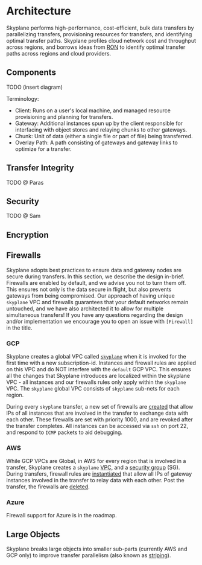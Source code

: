 # Architecture
Skyplane performs high-performance, cost-efficient, bulk data transfers by parallelizing transfers, provisioning resources for transfers, and identifying optimal transfer paths. Skyplane profiles cloud network cost and throughput across regions, and borrows ideas from [RON](http://nms.csail.mit.edu/ron/) to identify optimal transfer paths across regions and cloud providers. 

## Components
TODO (insert diagram)

Terminology: 
* Client: Runs on a user's local machine, and managed resource provisioning and planning for transfers. 
* Gateway: Additional instances spun up by the client responsible for interfacing with object stores and relaying chunks to other gateways.
* Chunk: Unit of data (either a single file or part of file) being transferred. 
* Overlay Path: A path consisting of gateways and gateway links to optimize for a transfer. 


## Transfer Integrity
TODO @ Paras

## Security 
TODO @ Sam

## Encryption 

## Firewalls

Skyplane adopts best practices to ensure data and gateway nodes are secure during transfers. In this section, we describe the design in-brief. Firewalls are enabled by default, and we advise you not to turn them off. This ensures not only is the data secure in flight, but also prevents gateways from being compromised.  Our approach of having unique `skyplane` VPC and firewalls  guarantees that your default networks remain untouched, and we have also architected it to allow for multiple simultaneous transfers! If you have any questions regarding the design and/or implementation we encourage you to open an issue with `[Firewall]` in the title. 

### GCP
Skyplane creates a global VPC called [`skyplane`](https://github.com/skyplane-project/skyplane/blob/e5c97e007b69673558ade0396df490a98227dcc0/skyplane/compute/gcp/gcp_cloud_provider.py#L154) when it is invoked for the first time with a new subscription-id. Instances and firewall rules are applied on this VPC and do NOT interfere with the `default` GCP VPC. This ensures all the changes that Skyplane introduces are localized within the skyplane VPC - all instances and our firewalls rules only apply within the `skyplane` VPC. The `skyplane` global VPC consists of `skyplane` sub-nets for each region. 

During every `skyplane` transfer, a new set of firewalls are [created](https://github.com/skyplane-project/skyplane/blob/e5c97e007b69673558ade0396df490a98227dcc0/skyplane/compute/gcp/gcp_cloud_provider.py#L218) that allow IPs of all instances that are involved in the transfer to exchange data with each other. These firewalls are set with priority 1000, and are revoked after the transfer completes. All instances can be accessed via `ssh` on port 22, and respond to `ICMP` packets to aid debugging. 

### AWS

While GCP VPCs are Global, in AWS for every region that is involved in a transfer, Skyplane creates a `skyplane` [VPC](https://github.com/skyplane-project/skyplane/blob/e5c97e007b69673558ade0396df490a98227dcc0/skyplane/compute/aws/aws_cloud_provider.py#L93), and a [security group](https://github.com/skyplane-project/skyplane/blob/e5c97e007b69673558ade0396df490a98227dcc0/skyplane/compute/aws/aws_cloud_provider.py#L153) (SG). During transfers, firewall rules are [instantiated](https://github.com/skyplane-project/skyplane/blob/e5c97e007b69673558ade0396df490a98227dcc0/skyplane/compute/aws/aws_cloud_provider.py#L267) that allow all IPs of gateway instances involved in the transfer to relay data with each other. Post the transfer, the firewalls are [deleted](https://github.com/skyplane-project/skyplane/blob/e5c97e007b69673558ade0396df490a98227dcc0/skyplane/compute/aws/aws_cloud_provider.py#L283).  

### Azure

Firewall support for Azure is in the roadmap. 

## Large Objects
Skyplane breaks large objects into smaller sub-parts (currently AWS and GCP only) to improve transfer parallelism (also known as [striping](https://ieeexplore.ieee.org/document/1560006)). 